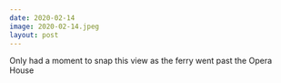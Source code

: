 ```yaml
---
date: 2020-02-14
image: 2020-02-14.jpeg
layout: post
---
```


Only had a moment to snap this view as the ferry went past the Opera House
